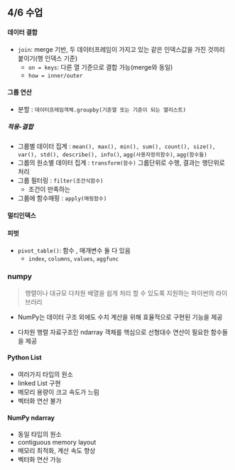 ## 4/6 수업

#### 데이터 결합

* `join`: merge 기반, 두 데이터프레임이 가지고 있는 같은 인덱스값을 가진 것끼리 붙이기(행 인덱스 기준)
  * `on = keys`: 다른 열 기준으로 결합 가능(merge와 동일)
  * `how = inner/outer`



#### 그룹 연산

* 분할 : `데이터프레임객체.groupby(기준열 또는 기준이 되는 열리스트)`

  

##### 적용-결합

* 그룹별 데이터 집계 : `mean(), max(), min(), sum(), count(), size(), var(), std(), describe(), info()`, `agg(사용자정의함수)`,  `agg(함수들)`
* 그룹의 원소별 데이터 집계 : `transform(함수)` 그룹단위로 수행, 결과는 행단위로 처리
* 그룹 필터링 : `filter(조건식함수)`
  * 조건이 만족하는 
* 그룹에 함수매핑 : `apply(매핑함수)`



#### 멀티인덱스



#### 피벗

* `pivot_table()`: 함수 , 매개변수 둘 다 있음
  * `index`, `columns`, `values`, `aggfunc`



### numpy

> 행렬이나 대규모 다차원 배열을 쉽게 처리 할 수 있도록 지원하는 파이썬의 라이브러리

* NumPy는 데이터 구조 외에도 수치 계산을 위해 효율적으로 구현된 기능을 제공

* 다차원 행렬 자료구조인 ndarray 객체를 핵심으로 선형대수 연산이 필요한 함수들을 제공

  

#### Python List

* 여러가지 타입의 원소
* linked List 구현
* 메모리 용량이 크고 속도가 느림
* 벡터화 연산 불가



#### NumPy ndarray

* 동일 타입의 원소
* contiguous memory layout
* 메모리 최적화, 계산 속도 향상
* 벡터화 연산 가능

